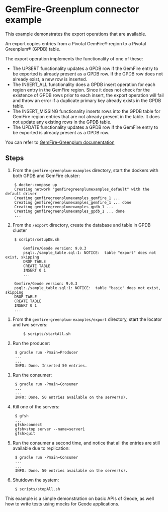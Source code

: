# GemFire-Greenplum connector example

This example demonstrates the export operations that are available.

An export copies entries from a Pivotal GemFire® region to a Pivotal Greenplum® (GPDB) table.

The export operation implements the functionality of one of these:

- The UPSERT functionality updates a GPDB row if the GemFire entry to be exported is already present as a GPDB row. If the GPDB row does not already exist, a new row is inserted.
- The INSERT_ALL functionality does a GPDB insert operation for each region entry in the GemFire region. Since it does not check for the existence of GPDB rows prior to each insert, the export operation will fail and throw an error if a duplicate primary key already exists in the GPDB table.
- The INSERT_MISSING functionality inserts rows into the GPDB table for GemFire region entries that are not already present in the table. It does not update any existing rows in the GPDB table.
- The UPDATE functionality updates a GPDB row if the GemFire entry to be exported is already present as a GPDB row.

You can refer to [GemFire-Greenplum documentation](http://ggc.docs.pivotal.io/ggc/toGreenplum.html)


## Steps
1. From the ```gemfire-greenplum-examples``` directory, start the dockers with both GPDB and GemFire cluster:
```
    $ docker-compose up
    Creating network "gemfiregreenplumexamples_default" with the default driver
    Creating gemfiregreenplumexamples_gemfire_1 ...
    Creating gemfiregreenplumexamples_gemfire_1 ... done
    Creating gemfiregreenplumexamples_gpdb_1 ...
    Creating gemfiregreenplumexamples_gpdb_1 ... done
    ...
```
2. From the ```/export``` directory, create the database and table in GPDB cluster
```   
    $ scripts/setupDB.sh

        Gemfire/Geode version: 9.0.3
        psql:./sample_table.sql:1: NOTICE:  table "export" does not exist, skipping
        DROP TABLE
        CREATE TABLE
        INSERT 0 1
        ...
```


        Gemfire/Geode version: 9.0.3
        psql:./sample_table.sql:1: NOTICE:  table "basic" does not exist, skipping
        DROP TABLE
        CREATE TABLE
        INSERT 0 1
        ...

1. From the ```gemfire-greenplum-examples/export``` directory, start the locator and two servers:
```
        $ scripts/startAll.sh
```
2. Run the producer:

        $ gradle run -Pmain=Producer
        ...
        ... 
        INFO: Done. Inserted 50 entries.

3. Run the consumer:

        $ gradle run -Pmain=Consumer
        ...
        ...
        INFO: Done. 50 entries available on the server(s).

4. Kill one of the servers:

        $ gfsh
        ...
        gfsh>connect
        gfsh>stop server --name=server1
        gfsh>quit

5. Run the consumer a second time, and notice that all the entries are still available due to replication: 

        $ gradle run -Pmain=Consumer
        ...
        ...
        INFO: Done. 50 entries available on the server(s).

6. Shutdown the system:

        $ scripts/stopAll.sh

This example is a simple demonstration on basic APIs of Geode, as well how to write tests using mocks for Geode applications.
